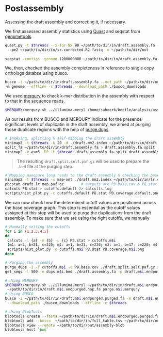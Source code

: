 # Postassembly

Assessing the draft assembly and correcting it, if necessary.

We first assessed assembly statistics using [Quast](https://github.com/ablab/quast) and seqstat from [genometools](https://github.com/genometools/genometools).
```bash
quast.py -t $threads --x-for-Nx 90 ~/path/to/dir/in/draft.assembly.fa --pe1 ~/path/to/dir/in/sr.corrected.R1.fastq \ 
 --pe2 ~/path/to/dir/in/sr.corrected.R2.fastq -o ~/path/to/dir/out
 
seqstat -contigs -genome 1200000000 ~/path/to/dir/in/draft.assembly.fa > assembly.stats
 ```
 We, then, checked the assembly completeness in reference to single copy orthologs databse using busco.
 ```bash
busco -i ~/path/to/dir/in/draft.assembly.fa --out_path ~/path/to/dir/out -o $prefix -l ~/path/to/dir/out/endopterygota_odb10 \
 -m genome --offline -c $threads --download_path ./busco_downloads
```
We used [merqury](https://github.com/marbl/merqury) to check k-mer distribution in the assembly with respect to that in the sequence reads.
```bash
$MERQURY/merqury.sh ../illumina.meryl /home/sahoork/beetle/analysis/assembly/HYD23.draft.assembly.fasta illumina.merqury
```
As our results from BUSCO and MERQURY indicate for the presence significant levels of duplicatin in the draft assembly, we aimed at purging those duplicate regions with the help of [purge.dups](https://github.com/dfguan/purge_dups).
```bash
# Indexing, splitting & self-mapping the draft assembly
minimap2 -t $threads -k 20 -d ./draft.mm2.index ~/path/to/dir/in/draft.assembly.fa
split_fa ~/path/to/dir/in/draft.assembly.fa > draft.assembly.fa.split
minimap2 -x asm5 -DP -t $threads draft.assembly.fa.split draft.assembly.fa.split | gzip -c - > draft.split.self.paf.gz
```
> The resulting ```draft.split.self.paf.gz``` will be used to prepare the ```.bed``` file at the purging step.
```bash
# Mapping nanopore long reads to the draft assembly & checking the base coverage
minimap2 -t $threads -x map-ont ./draft.mm2.index ~/path/to/dir/in/lr.corrected.fa.gz | gzip -c - > draft.lr.map.paf.gz
pbcstat draft.lr.map.paf.gz        # outputs are PB.base.cov & PB.stat files
calcuts PB.stat > cutoffs.default 2> calcults.log
scripts/hist_plot.py -c cutoffs.default PB.stat PB.coverage.default.png
```
We can now check how the determined cutoff values are positioned across the base coverage graph. This step is essential as the cutoff values assigned at this step will be used to purge the duplications from the draft assembly. To make sure that we are using the right cutoffs, we manually 
```bash
# Manually setting the cutoffs
for i in {1,2,3,4,5}
do
 calcuts -l {a} -m {b} -u {c} PB.stat > cutoffs.m$i
 (m1: a=2, b=21, c=220; m2: a=1, b=21, c=220; m3: a=1, b=17, c=220; m4: a=1, b=21, c=500; m5: a=1, b=21, c=501)
 scripts/hist_plot.py -c cutoffs.m$i PB.stat PB.coverage.m$i.png
done
```

```bash
# Purging the assembly
purge_dups -2 -T cutoffs.m$i -c PB.base.cov ./draft.split.self.paf.gz > dups.m$i.bed 2> purge_dups.m$i.log
get_seqs -l 500 -e dups.m$i.bed ./draft.assembly.fa -p draft.m$i.endpurged
```

```bash
# Using MERQURY
$MERQURY/merqury.sh ../illumina.meryl ~/path/to/dir/in/draft.m$i.endpurged.purged.fa \
 ~/path/to/dir/in/draft.m$i.endpurged.hap.fa purge.m$i.merqury
# Using BUSCO
busco -i ~/path/to/dir/in/draft.m$i.endpurged.purged.fa -o draft.m$i.endpurged -m genome -l ./endopterygota_odb10 \
 --download_path ./busco_downloads --offline -c $threads
```

```bash
# Using BlobTools
blobtools create --fasta ~/path/to/dir/in/draft.m$i.endpurged.purged.fa ~/path/to/dir/out/assembly-blob
blobtools add --busco  ~/path/to/dir/in/full_table.tsv ~/path/to/dir/out/assembly-blob
blobtools view --remote ~/path/to/dir/out/assembly-blob
blobtools host `pwd`
```

